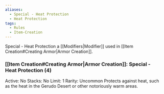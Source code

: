 ```yaml
---
aliases:
  - Special - Heat Protection
  - Heat Protection
tags:
  - Rules
  - Item-Creation
---
```

Special - Heat Protection a [[Modifiers|Modifier]] used in [[Item Creation#Creating Armor|Armor Creation]].

### [[Item Creation#Creating Armor|Armor Creation]]: Special - Heat Protection (4)
Active: No
Stacks: No
Limit: 1
Rarity: Uncommon
Protects against heat, such as the heat in the Gerudo Desert or other notoriously warm areas.